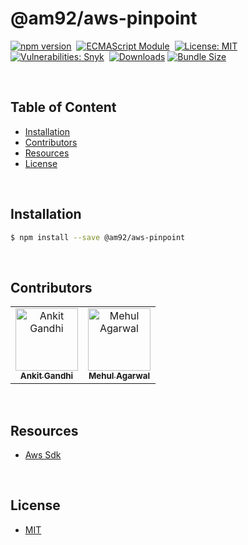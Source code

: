 # @am92/aws-pinpoint

[![npm version](https://img.shields.io/npm/v/@am92/aws-pinpoint?style=for-the-badge)](https://www.npmjs.com/package/@am92/aws-pinpoint)&nbsp;
[![ECMAScript Module](https://img.shields.io/badge/ECMAScript-Module%20Only-red?style=for-the-badge)](https://nodejs.org/api/esm.html)&nbsp;
[![License: MIT](https://img.shields.io/npm/l/@am92/aws-pinpoint?color=yellow&style=for-the-badge)](https://opensource.org/licenses/MIT)&nbsp;
[![Vulnerabilities: Snyk](https://img.shields.io/snyk/vulnerabilities/npm/@am92/aws-pinpoint?style=for-the-badge)](https://security.snyk.io/package/npm/@am92%2Faws-pinpoint)&nbsp;
[![Downloads](https://img.shields.io/npm/dy/@am92/aws-pinpoint?style=for-the-badge)](https://npm-stat.com/charts.html?package=%40m92%2Faws-pinpoint)
[![Bundle Size](https://img.shields.io/bundlephobia/minzip/@am92/aws-pinpoint?style=for-the-badge)](https://bundlephobia.com/package/@am92/aws-pinpoint)

<br />

## Table of Content
- [Installation](#installation)
- [Contributors](#contributors)
- [Resources](#resources)
- [License](#license)

<br />

## Installation
```bash
$ npm install --save @am92/aws-pinpoint
```
<br />

## Contributors
<table>
  <tbody>
    <tr>
      <td align="center">
        <a href='https://github.com/ankitgandhi452'>
          <img src="https://avatars.githubusercontent.com/u/8692027?s=400&v=4" width="100px;" alt="Ankit Gandhi"/>
          <br />
          <sub><b>Ankit Gandhi</b></sub>
        </a>
      </td>
      <td align="center">
        <a href='https://github.com/agarwalmehul'>
          <img src="https://avatars.githubusercontent.com/u/8692023?s=400&v=4" width="100px;" alt="Mehul Agarwal"/>
          <br />
          <sub><b>Mehul Agarwal</b></sub>
        </a>
      </td>
    </tr>
  </tbody>
</table>

<br />

## Resources
* [Aws Sdk](https://www.npmjs.com/package/@aws-sdk/client-pinpoint)

<br />

## License
* [MIT](https://opensource.org/licenses/MIT)


<br />
<br />
